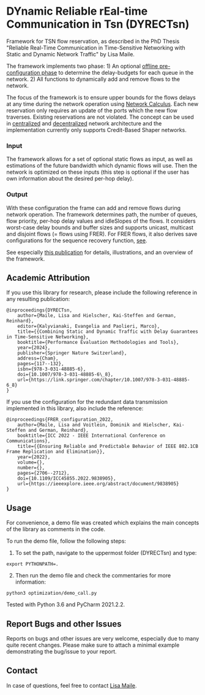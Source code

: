 # DYnamic Reliable rEal-time Communication in Tsn (DYRECTsn)

Framework for TSN flow reservation, as described in the PhD Thesis "Reliable Real-Time Communication in Time-Sensitive 
Networking with Static and Dynamic Network Traffic" by Lisa Maile.

The framework implements two phase: 1) An optional 
[offline pre-configuration phase](https://link.springer.com/chapter/10.1007/978-3-031-48885-6_8) to determine 
the delay-budgets for each queue in the network. 2) All functions to dynamically add and remove flows to the network.

The focus of the framework is to ensure upper bounds for the flows delays at any time during the network 
operation using [Network Calculus](https://ieeexplore.ieee.org/abstract/document/9123308). Each new reservation only 
requires an update of the ports which the new flow traverses. Existing reservations are not violated. The concept can
be used in [centralized](https://ieeexplore.ieee.org/abstract/document/9913646) and
[decentralized](https://dl.acm.org/doi/abs/10.1145/3575757.3593644) network architecture and the implementation 
currently only supports Credit-Based Shaper networks.

### Input
The framework allows for a set of optional static flows as input, as well as estimations of the future
bandwidth which dynamic flows will use. Then the network is optimized on these inputs (this step
is optional if the user has own information about the desired per-hop delay). 

### Output
With these configuration the frame can add and remove flows during network operation. 
The framework determines path, the number of queues, flow priority, per-hop delay values 
and idleSlopes of the flows.
It considers worst-case delay bounds and buffer sizes and supports unicast, multicast and 
disjoint flows (= flows using FRER). For FRER flows, it also derives save configurations
for the sequence recovery function, [see](https://ieeexplore.ieee.org/document/9838905).

See especially 
[this publication](https://link.springer.com/chapter/10.1007/978-3-031-48885-6_8) for details, illustrations,
and an overview of the framework.

## Academic Attribution

If you use this library for research, please include the following reference in any resulting publication:

```plain
@inproceedings{DYRECTsn,
    author={Maile, Lisa and Hielscher, Kai-Steffen and German, Reinhard},
    editor={Kalyvianaki, Evangelia and Paolieri, Marco},
    title={{Combining Static and Dynamic Traffic with Delay Guarantees in Time-Sensitive Networking},
    booktitle={Performance Evaluation Methodologies and Tools},
    year={2024},
    publisher={Springer Nature Switzerland},
    address={Cham},
    pages={117--132},
    isbn={978-3-031-48885-6},
    doi={10.1007/978-3-031-48885-6\_8},
    url={https://link.springer.com/chapter/10.1007/978-3-031-48885-6_8}
}
```

If you use the configuration for the redundant data transmission implemented in this library, also include the reference:

```plain
@inproceedings{FRER_configuration_2022,
    author={Maile, Lisa and Voitlein, Dominik and Hielscher, Kai-Steffen and German, Reinhard},
    booktitle={ICC 2022 - IEEE International Conference on Communications}, 
    title={{Ensuring Reliable and Predictable Behavior of IEEE 802.1CB Frame Replication and Elimination}}, 
    year={2022},
    volume={},
    number={},
    pages={2706--2712},
    doi={10.1109/ICC45855.2022.9838905},
    url={https://ieeexplore.ieee.org/abstract/document/9838905}
}
```

## Usage

For convenience, a demo file was created which explains the main concepts of the library as comments in the code.

To run the demo file, follow the following steps:

1. To set the path, navigate to the uppermost folder (DYRECTsn) and type:
```
export PYTHONPATH=.
```
2. Then run the demo file and check the commentaries for more information:
```
python3 optimization/demo_call.py
```
Tested with Python 3.6 and PyCharm 2021.2.2.

## Report Bugs and other Issues

Reports on bugs and other issues are very welcome, especially due to many quite recent changes.
Please make sure to attach a minimal example demonstrating the bug/issue to your report.

## Contact

In case of questions, feel free to contact [Lisa Maile](mailto:lisa.maile@fau.de?subject=[DYRECTsn%20GitHub]%20).





